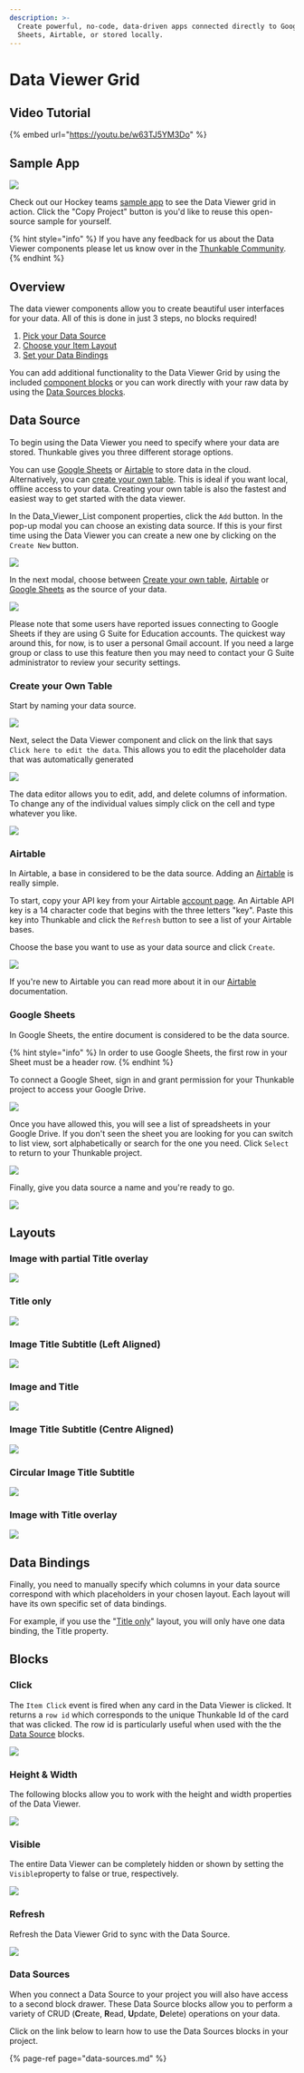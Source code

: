 ```yaml
---
description: >-
  Create powerful, no-code, data-driven apps connected directly to Google
  Sheets, Airtable, or stored locally.
---
```


# Data Viewer Grid

## Video Tutorial

{% embed url="https://youtu.be/w63TJ5YM3Do" %}



## Sample App

![](.gitbook/assets/nhl.png)

Check out our Hockey teams [sample app](https://bit.ly/35JQF7a) to see the Data Viewer grid in action. Click the "Copy Project" button is you'd like to reuse this open-source sample for yourself. 

{% hint style="info" %}
If you have any feedback for us about the Data Viewer components please let us know over in the [Thunkable Community](https://community.thunkable.com/t/latest-thunkable-release-new-components-data-viewer-list-and-data-viewer-grid-2020-05-05/564204?u=domhnallohanlon).
{% endhint %}

## Overview

The data viewer components allow you to create beautiful user interfaces for your data. All of this is done in just 3 steps, no blocks required!

1. [Pick your Data Source](data-viewer-grid.md#data-source)
2. [Choose your Item Layout](data-viewer-grid.md#layout)
3. [Set your Data Bindings](data-viewer-grid.md#data-bindings)

You can add additional functionality to the Data Viewer Grid by using the included [component blocks](data-viewer-grid.md#blocks) or you can work directly with your raw data by using the [Data Sources blocks](data-sources.md).

## Data Source

To begin using the Data Viewer you need to specify where your data are stored. Thunkable gives you three different storage options. 

You can use [Google Sheets](data-viewer-list.md#google-sheets) or [Airtable](data-viewer-list.md#airtable) to store data in the cloud. Alternatively, you can [create your own table](data-viewer-list.md#create-your-own-table). This is ideal if you want local, offline access to your data. Creating your own table is also the fastest and easiest way to get started with the data viewer.

In the Data\_Viewer\_List component properties, click the `Add` button. In the pop-up modal you can choose an existing data source. If this is your first time using the Data Viewer you can create a new one by clicking on the `Create New` button.

![](.gitbook/assets/add_data.png)

In the next modal, choose between [Create your own table](data-viewer-list.md#create-your-own-table), [Airtable](data-viewer-list.md#airtable) or [Google Sheets](data-viewer-list.md#google-sheets) as the source of your data.

![](.gitbook/assets/create_data_source2.png)

Please note that some users have reported issues connecting to Google Sheets if they are using G Suite for Education accounts. The quickest way around this, for now, is to user a personal Gmail account. If you need a large group or class to use this feature then you may need to contact your G Suite administrator to review your security settings. 

### Create your Own Table

Start by naming your data source.

![](.gitbook/assets/name_local_data2.png)

Next, select the Data Viewer component and click on the link that says `Click here to edit the data`. This allows you to edit the placeholder data that was automatically generated

![](.gitbook/assets/edit_data.png)

The data editor allows you to edit, add, and delete columns of information. To change any of the individual values simply click on the cell and type whatever you like. 

![](.gitbook/assets/edit_table2.png)

### Airtable 

In Airtable, a base in considered to be the data source. Adding an [Airtable](spreadsheet.md) is really simple. 

To start, copy your API key from your Airtable [account page](https://airtable.com/account). An Airtable API key is a 14 character code that begins with the three letters "key". Paste this key into Thunkable and click the `Refresh` button to see a list of your Airtable bases. 

Choose the base you want to use as your data source and click `Create`.

![](.gitbook/assets/airtable_setup.png)

If you're new to Airtable you can read more about it in our [Airtable](spreadsheet.md) documentation. 

### Google Sheets

In Google Sheets, the entire document is considered to be the data source.

{% hint style="info" %}
In order to use Google Sheets, the first row in your Sheet must be a header row. 
{% endhint %}

To connect a Google Sheet, sign in and grant permission for your Thunkable project to access your Google Drive.

![](.gitbook/assets/sign-in.png)

Once you have allowed this, you will see a list of spreadsheets in your Google Drive. If you don't seen the sheet you are looking for you can switch to list view, sort alphabetically or search for the one you need. Click `Select` to return to your Thunkable project.

![](.gitbook/assets/select-a-file.png)

Finally, give you data source a name and you're ready to go. 

![](.gitbook/assets/give_name_to.png)

## Layouts

### Image with partial Title overlay 

![](.gitbook/assets/gv15.png)

### Title only

![](.gitbook/assets/gv2.png)

### Image Title Subtitle \(Left Aligned\)

![](.gitbook/assets/gv5%20%281%29.png)

### Image and Title

![](.gitbook/assets/gv4%20%281%29.png)

### Image Title Subtitle \(Centre Aligned\)

![](.gitbook/assets/gv5.png)

### Circular Image Title Subtitle

![](.gitbook/assets/gv6.png)

### Image with Title overlay

![](.gitbook/assets/gv7.png)

## Data Bindings

Finally, you need to manually specify which columns in your data source correspond with which placeholders in your chosen layout. Each layout will have its own specific set of data bindings.

For example, if you use the "[Title only](data-viewer-grid.md#title-only)" layout, you will only have one data binding, the Title property.

## Blocks

### Click

The `Item Click` event is fired when any card in the Data Viewer is clicked. It returns a `row id` which corresponds to the unique Thunkable Id of the card that was clicked. The row id is particularly useful when used with the the [Data Source](data-sources.md) blocks.

![](.gitbook/assets/grid_click.png)

### Height & Width

The following blocks allow you to work with the height and width properties of the Data Viewer.

![](.gitbook/assets/grid_size.png)

### Visible

The entire Data Viewer can be completely hidden or shown by setting the `Visible`property to false or true, respectively. 

![](.gitbook/assets/grid_visible%20%281%29.png)

### Refresh

Refresh the Data Viewer Grid to sync with the Data Source.

![](.gitbook/assets/dvg_refresh.png)

### Data Sources

When you connect a Data Source to your project you will also have access to a second block drawer. These Data Source blocks allow you to perform a variety of CRUD \(**C**reate, **R**ead, **U**pdate, **D**elete\) operations on your data. 

Click on the link below to learn how to use the Data Sources blocks in your project. 

{% page-ref page="data-sources.md" %}






